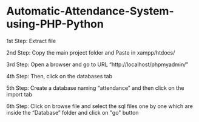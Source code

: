 # Automatic-Attendance-System-using-PHP-Python

1st Step: Extract file

2nd Step: Copy the main project folder and Paste in xampp/htdocs/

3rd Step: Open a browser and go to URL “http://localhost/phpmyadmin/”

4th Step: Then, click on the databases tab

5th Step: Create a database naming “attendance” and then click on the import tab

6th Step: Click on browse file and select the sql files one by one which are inside the “Database” folder and click on "go" button
